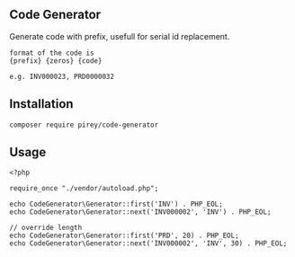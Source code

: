 ## Code Generator

Generate code with prefix, usefull for serial id replacement.

```
format of the code is
{prefix} {zeros} {code}

e.g. INV000023, PRD0000032
```

## Installation

```
composer require pirey/code-generator
```

## Usage

```
<?php

require_once "./vendor/autoload.php";

echo CodeGenerator\Generator::first('INV') . PHP_EOL;
echo CodeGenerator\Generator::next('INV000002', 'INV') . PHP_EOL;

// override length
echo CodeGenerator\Generator::first('PRD', 20) . PHP_EOL;
echo CodeGenerator\Generator::next('INV000002', 'INV', 30) . PHP_EOL;
```
